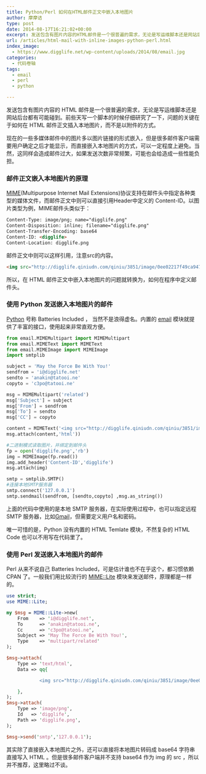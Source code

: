 ```yaml
---
title: Python/Perl 如何在HTML邮件正文中嵌入本地图片
author: 摩摩诘
type: post
date: 2014-08-17T16:21:02+00:00
excerpt: 发送包含有图片内容的HTML邮件是一个很普遍的需求，无论是写运维脚本还是网站后台都有可能碰到。前些天写一个脚本的时候仔细研究了一下，问题的关键在于如何在HTML邮件正文插入本地图片，而不是以附件的方式。
url: /articles/html-mail-with-inline-images-python-perl.html
index_image:
  - https://www.digglife.net/wp-content/uploads/2014/08/email.jpg
categories:
  - 代码卷轴
tags:
  - email
  - perl
  - python

---
```

发送包含有图片内容的 HTML 邮件是一个很普遍的需求，无论是写运维脚本还是网站后台都有可能碰到。前些天写一个脚本的时候仔细研究了一下，问题的关键在于如何在 HTML 邮件正文插入本地图片，而不是以附件的方式。

现在的一些多媒体邮件中的图片多以图片链接的形式嵌入，但是很多邮件客户端需要用户确定之后才能显示，而直接嵌入本地图片的方式，可以一定程度上避免。当然，这同样会造成邮件过大，如果发送次数非常频繁，可能也会给造成一些性能负担。

<!--more-->

### 邮件正文嵌入本地图片的原理

<a href="http://en.wikipedia.org/wiki/MIME#MIME_headers" title="MIME Wiki" target="_blank">MIME</a>(Multipurpose Internet Mail Extensions)协议支持在邮件头中指定各种类型的媒体文件，而邮件正文中则可以直接引用Header中定义的 Content-ID。以图片类型为例，MIME邮件头类似于：

```html
Content-Type: image/png; name="digglife.png"
Content-Disposition: inline; filename="digglife.png"
Content-Transfer-Encoding: base64
Content-ID: <digglife>
Content-Location: digglife.png
```

邮件正文中则可以这样引用，注意src的内容。

```html
<img src="http://digglife.qiniudn.com/qiniu/3851/image/0ee02217f49ca9475c28e137f414a71f.jpg" alt="digglife" />
```

所以，在 HTML 邮件正文中嵌入本地图片的问题就转换为，如何在程序中定义邮件头。

### 使用 Python 发送嵌入本地图片的邮件

[Python][1] 号称 Batteries Included ， 当然不是浪得虚名。内置的 <a href="https://docs.python.org/2/library/email.html" title="Python内置email模块" target="_blank">email</a> 模块就提供了丰富的接口，使用起来非常直观方便。

```python
from email.MIMEMultipart import MIMEMultipart
from email.MIMEText import MIMEText
from email.MIMEImage import MIMEImage
import smtplib

subject = 'May the Force Be With You!'
sendfrom = 'i@digglife.net'
sendto = 'anakin@tatooi.ne'
copyto = 'c3po@tatooi.ne'

msg = MIMEMultipart('related')
msg['Subject'] = subject
msg['From'] = sendfrom
msg['To'] = sendto
msg['CC'] = copyto

content = MIMEText('<img src="http://digglife.qiniudn.com/qiniu/3851/image/0ee02217f49ca9475c28e137f414a71f.jpg" alt="digglife" />')
msg.attach(content,'html'))

#二进制模式读取图片，并绑定到邮件头
fp = open('digglife.png','rb')
img = MIMEImage(fp.read())
img.add_header('Content-ID','digglife')
msg.attach(img)

smtp = smtplib.SMTP()
#连接本地SMTP服务器
smtp.connect('127.0.0.1')
smtp.sendmail(sendfrom, [sendto,copyto] ,msg.as_string())
```

上面的代码中使用的是本地 SMTP 服务器，在实际使用过程中，也可以指定远程 SMTP 服务器，比如[Gmail][2]，但需要定义用户名和密码。

唯一可惜的是，Python 没有内置的 HTML Temlate 模块，不然复杂的 HTML Code 也可以不用写在代码里了。

### 使用 Perl 发送嵌入本地图片的邮件

Perl 从来不说自己 Batteries Included，可是估计谁也不在乎这个，都习惯依赖 CPAN 了。一般我们用比较流行的 <a href="http://search.cpan.org/~rjbs/MIME-Lite-3.030/lib/MIME/Lite.pm" title="MIME::Lite模块" target="_blank">MIME::Lite</a> 模块来发送邮件，原理都是一样的。

```perl
use strict;
use MIME::Lite;

my $msg = MIME::Lite->new(
    From    => 'i@digglife.net',
    To      => 'anakin@tatooi.ne',
    Cc      => 'c3po@tatooi.ne',
    Subject => 'May The Force Be With You!',
    Type    => 'multipart/related'
);

$msg->attach(
    Type => 'text/html',
    Data => qq{

            <img src="http://digglife.qiniudn.com/qiniu/3851/image/0ee02217f49ca9475c28e137f414a71f.jpg" />

    },
);
$msg->attach(
    Type => 'image/png',
    Id   => 'digglife',
    Path => 'digglife.png',
);

$msg->send('smtp','127.0.0.1');
```

其实除了直接嵌入本地图片之外，还可以直接将本地图片转码成 base64 字符串直接写入 HTML 。但是很多邮件客户端并不支持 base64 作为 img 的 src ，所以并不推荐，这里略过不谈。

 [1]: https://www.digglife.net/articles/tag/python "Python相关文章"
 [2]: https://www.digglife.net/articles/tag/gmail "Gmail相关文章"
